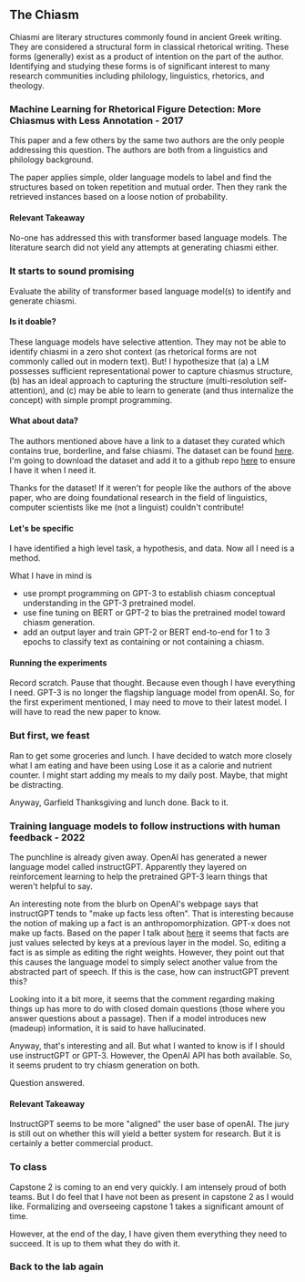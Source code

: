 ## The Chiasm 

Chiasmi are literary structures commonly found in ancient Greek writing. They are considered a structural form in classical rhetorical writing. These forms (generally) exist as a product of intention on the part of the author. Identifying and studying these forms is of significant interest to many research communities including philology, linguistics, rhetorics, and theology. 

### Machine Learning for Rhetorical Figure Detection: More Chiasmus with Less Annotation - 2017

This paper and a few others by the same two authors are the only people addressing this question. The authors are both from a linguistics and philology background. 

The paper applies simple, older language models to label and find the structures based on token repetition and mutual order. Then they rank the retrieved instances based on a loose notion of probability. 

#### Relevant Takeaway

No-one has addressed this with transformer based language models. The literature search did not yield any attempts at generating chiasmi either. 


### It starts to sound promising

Evaluate the ability of transformer based language model(s) to identify and generate chiasmi. 

#### Is it doable?

These language models have selective attention. They may not be able to identify chiasmi in a zero shot context (as rhetorical forms are not commonly called out in modern text). But! I hypothesize that (a) a LM possesses sufficient representational power to capture chiasmus structure, (b) has an ideal approach to capturing the structure (multi-resolution self-attention), and (c) may be able to learn to generate (and thus internalize the concept) with simple prompt programming. 

#### What about data?

The authors mentioned above have a link to a dataset they curated which contains true, borderline, and false chiasmi. The dataset can be found [here](http://stp.lingfil.uu.se/~marie/chiasme.htm). I'm going to download the dataset and add it to a github repo [here](https://github.com/JesseTNRoberts/ChiasmNLP/tree/main/Data) to ensure I have it when I need it. 

Thanks for the dataset! If it weren't for people like the authors of the above paper, who are doing foundational research in the field of linguistics, computer scientists like me (not a linguist) couldn't contribute!

#### Let's be specific 

I have identified a high level task, a hypothesis, and data. Now all I need is a method. 

What I have in mind is
- use prompt programming on GPT-3 to establish chiasm conceptual understanding in the GPT-3 pretrained model.
- use fine tuning on BERT or GPT-2 to bias the pretrained model toward chiasm generation.
- add an output layer and train GPT-2 or BERT end-to-end for 1 to 3 epochs to classify text as containing or not containing a chiasm.

#### Running the experiments

Record scratch. Pause that thought. Because even though I have everything I need. GPT-3 is no longer the flagship language model from openAI. So, for the first experiment mentioned, I may need to move to their latest model. I will have to read the new paper to know.

### But first, we feast

Ran to get some groceries and lunch. I have decided to watch more closely what I am eating and have been using Lose it as a calorie and nutrient counter. I might start adding my meals to my daily post. Maybe, that might be distracting.

Anyway, Garfield Thanksgiving and lunch done. Back to it.

### Training language models to follow instructions with human feedback - 2022

The punchline is already given away. OpenAI has generated a newer language model called instructGPT. Apparently they layered on reinforcement learning to help the pretrained GPT-3 learn things that weren't helpful to say.

An interesting note from the blurb on OpenAI's webpage says that instructGPT tends to "make up facts less often". That is interesting because the notion of making up a fact is an anthropomorphization. GPT-x does not make up facts. Based on the paper I talk about [here](https://jessetnroberts.github.io/2022/11/15/The-Shed.html) it seems that facts are just values selected by keys at a previous layer in the model. So, editing a fact is as simple as editing the right weights. However, they point out that this causes the language model to simply select another value from the abstracted part of speech. If this is the case, how can instructGPT prevent this? 

Looking into it a bit more, it seems that the comment regarding making things up has more to do with closed domain questions (those where you answer questions about a passage). Then if a model introduces new (madeup) information, it is said to have hallucinated. 

Anyway, that's interesting and all. But what I wanted to know is if I should use instructGPT or GPT-3. However, the OpenAI API has both available. So, it seems prudent to try chiasm generation on both. 

Question answered. 

#### Relevant Takeaway

InstructGPT seems to be more "aligned" the user base of openAI. The jury is still out on whether this will yield a better system for research. But it is certainly a better commercial product.

### To class

Capstone 2 is coming to an end very quickly. I am intensely proud of both teams. But I do feel that I have not been as present in capstone 2 as I would like. Formalizing and overseeing capstone 1 takes a significant amount of time. 

However, at the end of the day, I have given them everything they need to succeed. It is up to them what they do with it. 

### Back to the lab again


